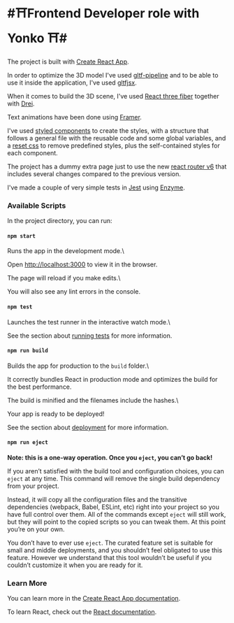 # #⛩️Frontend Developer role with Yonko ⛩️#
  
The project is built with [Create React App](https://github.com/facebook/create-react-app). 

In order to optimize the 3D model I've used [gltf-pipeline](https://github.com/CesiumGS/gltf-pipeline) and to be able to use it inside the application, I've used [gltfjsx](https://github.com/pmndrs/gltfjsx).

When it comes to build the 3D scene, I've used [React three fiber](https://github.com/pmndrs/react-three-fiber) together with [Drei](https://github.com/pmndrs/drei).

Text animations have been done using [Framer](https://www.framer.com/).

I've used [styled components](https://styled-components.com/) to create the styles, with a structure that follows a general file with the reusable code and some global variables, and a [reset css](http://meyerweb.com/eric/tools/css/reset/) to remove predefined styles, plus the self-contained styles for each component.

The project has a dummy extra page just to use the new [react router v6](https://reactrouter.com/) that includes several changes compared to the previous version.

I've made a couple of very simple tests in [Jest](https://jestjs.io/) using [Enzyme](https://enzymejs.github.io/enzyme/).

  
  

### Available Scripts

 

In the project directory, you can run:

  

#### `npm start`

  

Runs the app in the development mode.\

Open [http://localhost:3000](http://localhost:3000) to view it in the browser.

  

The page will reload if you make edits.\

You will also see any lint errors in the console.

  

#### `npm test`

  

Launches the test runner in the interactive watch mode.\

See the section about [running tests](https://facebook.github.io/create-react-app/docs/running-tests) for more information.

  

#### `npm run build`

  

Builds the app for production to the `build` folder.\

It correctly bundles React in production mode and optimizes the build for the best performance.

  

The build is minified and the filenames include the hashes.\

Your app is ready to be deployed!

  

See the section about [deployment](https://facebook.github.io/create-react-app/docs/deployment) for more information.

  

#### `npm run eject`

  

**Note: this is a one-way operation. Once you `eject`, you can’t go back!**

  

If you aren’t satisfied with the build tool and configuration choices, you can `eject` at any time. This command will remove the single build dependency from your project.

  

Instead, it will copy all the configuration files and the transitive dependencies (webpack, Babel, ESLint, etc) right into your project so you have full control over them. All of the commands except `eject` will still work, but they will point to the copied scripts so you can tweak them. At this point you’re on your own.

  

You don’t have to ever use `eject`. The curated feature set is suitable for small and middle deployments, and you shouldn’t feel obligated to use this feature. However we understand that this tool wouldn’t be useful if you couldn’t customize it when you are ready for it.

  

### Learn More

  

You can learn more in the [Create React App documentation](https://facebook.github.io/create-react-app/docs/getting-started).

  

To learn React, check out the [React documentation](https://reactjs.org/).